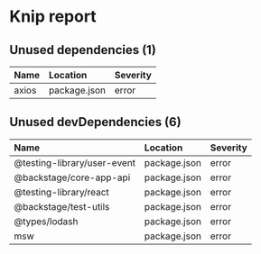 # Knip report

## Unused dependencies (1)

| Name  | Location     | Severity |
| :---- | :----------- | :------- |
| axios | package.json | error    |

## Unused devDependencies (6)

| Name                        | Location     | Severity |
| :-------------------------- | :----------- | :------- |
| @testing-library/user-event | package.json | error    |
| @backstage/core-app-api     | package.json | error    |
| @testing-library/react      | package.json | error    |
| @backstage/test-utils       | package.json | error    |
| @types/lodash               | package.json | error    |
| msw                         | package.json | error    |
